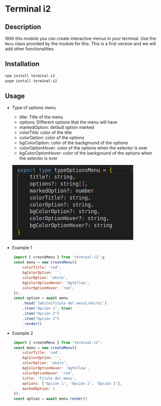# Terminal i2

## Description
With this module you can create interactive menus in your terminal. Use the `Menu` class provided by the module for this.
This is a first version and we will add other functionalities.

## Installation
```bash
npm install terminal-i2
pnpm install terminal-i2
```



## Usage

- Type of options menu
    - title: Title of the menu
    - options: Different options that the menu will have
    - markedOption: default option marked
    - colorTitle: color of the title
    - colorOption: color of the options
    - bgColorOption: color of the background of the options
    - colorOptionHover: color of the options when the selector is over
    - bgColorOptionHover: color of the background of the options when the selector is over

    ![type-options-menu](image.png)

- Example 1
```javascript
    import { createMenu } from 'terminal-i2';ç
    const menu = new createMenu({
        colorTitle: 'red',
        bgColorOption: '',
        colorOption: 'white',
        bgColorOptionHover: 'bgYellow',
        colorOptionHover: 'red',
    });
    const option = await menu
        .head(`[white]Titulo del menu[/white]`)
        .item("Opción 1", true)
        .item("Opción 2")
        .item("Opción 3")
        .render()
```
- Example 2
```javascript
    import { createMenu } from 'terminal-i2';
    const menu = new createMenu({
        colorTitle: 'red',
        bgColorOption: '',
        colorOption: 'white',
        bgColorOptionHover: 'bgYellow',
        colorOptionHover: 'red',
        title: 'Titulo del menu',
        options: ['Opción 1', 'Opción 2', 'Opción 3'],
        markedOption: 1
    });
    const option = await menu.render()
```

